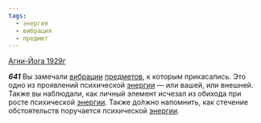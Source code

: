 ```yaml
---
tags:
  - энергия
  - вибрация
  - предмет
---
```


[Агни-Йога 1929г](https://127.0.0.1:4002/agni/1929)

___641___
Вы замечали [вибрации](../../../tags/#вибрация) [предметов](../../../tags/#предмет), к которым прикасались. Это одно из проявлений психической [энергии](../../../tags/#энергия) — или вашей, или внешней. Также вы наблюдали, как личный элемент исчезал из обихода при росте психической [энергии](../../../tags/#энергия). Также до́лжно напомнить, как стечение обстоятельств поручается психической [энергии](../../../tags/#энергия).